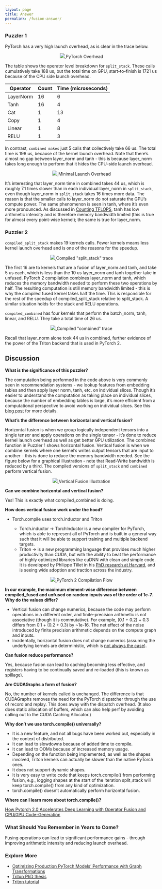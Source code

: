```yaml
---
layout: page
title: Answer
permalink: /fusion-answer/
---
```


### Puzzler 1

PyTorch has a very high launch overhead, as is clear in the trace below.

<p align = "center">
  <a href="/fusion/pt_overhead.png">
    <img src = "/fusion/pt_overhead.png">
  </a>
  PyTorch Overhead
</p>


The table shows the operator level breakdown for `split_stack`. These calls cumulatively take 188
us, but the total time on GPU, start-to-finish is 1721 us because of the CPU side launch overhead.

| Operator  | Count | Time (microseconds) |
|---        | --- | --- |
| LayerNorm | 16 | 6  |
| Tanh      | 16 | 4  |
| Cat       | 1  | 13 |
| Copy      | 1  | 4  |
| Linear    | 1  | 8  |
| RELU      | 1  | 3  |


In contrast, `combined makes` just 5 calls that collectively take 66 us. The total time is 198 us,
because of the kernel launch overhead. Note that there’s almost no gap between layer_norm and tanh -
this is because layer_norm takes long enough to perform that it hides the CPU-side launch overhead.

<p align = "center">
  <a href="/fusion/no_launch_overhead.png">
    <img src = "/fusion/no_launch_overhead.png">
  </a>
  Minimal Launch Overhead
</p>


It’s interesting that layer_norm time in combined takes 44 us, which is roughly 7.1 times slower
than in each individual layer_norm in `split_stack`, even though layer_norm in `split_stack` takes
16 times more data. The reason is that the smaller calls to layer_norm do not saturate the GPU’s
compute power. The same phenomenon is seen in tanh, where it’s even more pronounced. As discussed in
[Counting TFLOPS](http://www.gpupuzzlers.com/2023/02/06/vector-flops.html), tanh has low arithmetic
intensity and is therefore memory bandwidth limited (this is true for almost every point-wise
kernel); the same is true for layer_norm.

### Puzzler 2

`compiled_split_stack` makes 19 kernels calls. Fewer kernels means less kernel launch overhead and
is one of the reasons for the speedup.

<p align = "center">
  <a href="/fusion/compiled_split_stack.png">
    <img src = "/fusion/compiled_split_stack.png">
  </a>
  Compiled "split_stack" trace
</p>

The first 16 are to kernels that are a fusion of layer_norm and tanh, and take 5 us each, which is
less than the 10 us layer_norm and tanh together take in unfused. PyTorch 2 compilation combines
layer_norm and tanh, which reduces the memory bandwidth needed to perform these two operations by
half. The resulting computation is still memory bandwidth limited - this is why the compiled fused
kernel takes half the time. This is responsible for the rest of the speedup of compiled_split_stack
relative to split_stack. A similar situation holds for the stack and RELU operations.

`compiled_combined` has four kernels that perform the batch_norm, tanh, linear, and RELU. They take
a total time of 26 us.


<p align = "center">
  <a href="/fusion/compiled_combined.png">
    <img src = "/fusion/compiled_combined.png">
  </a>
  Compiled "combined" trace
</p>


Recall that layer_norm alone took 44 us in combined, further evidence of the power of the Triton
backend that is used in PyTorch 2.

## Discussion

__What is the significance of this puzzler?__

The computation being performed in the code above is very commonly seen in recommendation systems -
we lookup features from embedding tables and then apply layer norm, tanh, etc. on individual slices.
Though it’s easier to understand the computation as taking place on individual slices, because the
number of embedding tables is large, it’s more efficient from a computational perspective to avoid
working on individual slices. See this [blog
post](https://pytorch.org/blog/optimizing-production-pytorch-performance-with-graph-transformations/)
for more details.

__What’s the difference between horizontal and vertical fusion?__

Horizontal fusion is when we group logically independent tensors into a single tensor and apply
operations on the single tensor - it’s done to reduce kernel launch overhead as well as get better
GPU utilization. The combined function in Puzzler 1 shows horizontal fusion. Vertical fusion is when
we combine kernels where one kernel’s writes output tensors that are input to another - this is done
to reduce the memory bandwidth needed. See the figure below for a graphical illustration - note that
Read-Write bandwidth is reduced by a third. The compiled versions of `split_stack` and `combined`
perform vertical fusion.

<p align = "center">
  <a href="/fusion/vertical_fusion.jpg">
    <img src = "/fusion/vertical_fusion.jpg">
  </a>
  Vertical Fusion Illustration
</p>

__Can we combine horizontal and vertical fusion?__

Yes! This is exactly what compiled_combined is doing.

__How does vertical fusion work under the hood?__

- Torch.compile uses torch.inductor and Triton

  - Torch.inductor → TorchInductor is a new compiler for PyTorch, which is able to represent all of
    PyTorch and is built in a general way such that it will be able to support training and multiple
    backend targets.
  - Triton → is a new programming language that provides much higher productivity than CUDA, but
    with the ability to beat the performance of highly optimized libraries like cuDNN with clean and
    simple code. It is developed by Philippe Tillet in his [PhD research at
    Harvard](https://dash.harvard.edu/bitstream/handle/1/37368966/ptillet-dissertation-final.pdf?sequence=1&isAllowed=y),
    and is seeing wide adoption and traction across the industry.

<p align = "center">
  <a href="/fusion/pt2_flow.png">
    <img src = "/fusion/pt2_flow.png">
  </a>
  PyTorch 2 Compilation Flow
</p>


__In our example, the maximum element-wise difference between compiled_fused and unfused on random
inputs was of the order of 1e-7. Why do the values differ?__

- Vertical fusion can change numerics, because the code may perform operations in a different order,
  and finite-precision arithmetic  is not associative (though it is commutative). For example, (0.1 + 0.2) + 0.3
  differs from 0.1 + (0.2 + 0.3) by ~1e-16. The net effect of the noise introduced by
  finite precision arithmetic depends on the compute graph and inputs.
- Incidentally, horizontal fusion does not change numerics (assuming the underlying kernels are
  deterministic, which is [not always the
  case](https://pytorch.org/docs/stable/notes/randomness.html)).

__Can fusion reduce performance?__

Yes, because fusion can lead to caching becoming less effective, and registers having to be
continually saved and re-loaded (this is known as spillage).

__Are CUDAGraphs a form of fusion?__

No, the number of kernels called is unchanged. The difference is that CUDAGraphs removes the need
for the PyTorch dispatcher through the use of record and replay. This does away with the dispatch
overhead. (It also does static allocation of buffers, which can also help perf by avoiding calling
out to the CUDA Caching Allocator.)

__Why don’t we use torch.compile() universally?__

- It is a new feature, and not all bugs have been worked out, especially in the context of
  distributed.
- It can lead to slowdowns because of added time to compile.
- It can lead to OOMs because of increased memory usage.
- Depending on the function being implemented, as well as the shapes involved, Triton kernels can
  actually be slower than the native PyTorch ones.
- It does not support dynamic shapes.
- It is very easy to write code that keeps torch.compile() from performing fusion, e.g., logging
  shapes at the start of the iteration split_stack will keep torch.compile() from any kind of
  optimization.
- torch.compile() doesn’t automatically perform horizontal fusion.

__Where can I learn more about torch.compile()?__

[How Pytorch 2.0 Accelerates Deep Learning with Operator Fusion and CPU/GPU
Code-Generation](https://towardsdatascience.com/how-pytorch-2-0-accelerates-deep-learning-with-operator-fusion-and-cpu-gpu-code-generation-35132a85bd26)

### What Should You Remember in Years to Come?

Fusing operations can lead to significant performance gains - through improving arithmetic intensity and reducing launch overhead.

### Explore More

- [Optimizing Production PyTorch Models’ Performance with Graph
  Transformations](https://pytorch.org/blog/optimizing-production-pytorch-performance-with-graph-transformations/)
- [Triton PhD
  thesis](https://dash.harvard.edu/bitstream/handle/1/37368966/ptillet-dissertation-final.pdf?sequence=1&isAllowed=y)
- [Triton tutorial](https://triton-lang.org/master/getting-started/tutorials/index.html)
